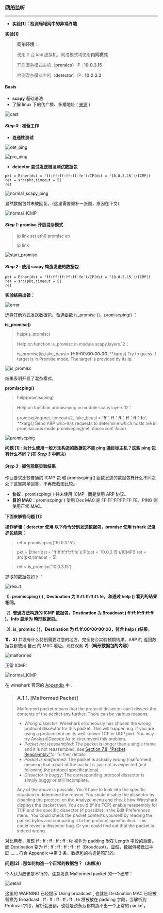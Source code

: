 ### 网络监听

---

- **实验[1]：检测局域⽹中的异常终端** 



**实验[1]**

> **网络环境**：
>
>  使用 2 台 kali 虚拟机，网络模式均使用**内网模式**
>
>  开启混杂模式主机（**promics**）IP : **10.0.3.15**
>
>  检测混杂模式主机（**detector**）IP : **10.0.3.2**  



#### Basis

- **scapy** 基础语法
- 了解 linux 下的伪广播、多播地址 ( [来源](http://blog.51cto.com/wushank/1121361) )

![cast](image/cast.gif)





#### *Step 0* : 准备工作

- **连通性测试**

![det_ping](image/det_ping.jpg)

![pro_ping](image/pro_ping.png)



- **detector 尝试发送错误测试数据包**

```
pkt = Ether(dst = 'ff:ff:ff:ff:ff:fe')/IP(dst = '10.0.3.15')/ICMP()
ret = src(pkt,timeout = 5)
ret
```

![normal_scapy_ping](image/normal_scapy_ping.png)

显然数据包并未被回复。（这里需要重补一张图，原因在下文）

![normal_ICMP](image/normal_ICMP.png)



#### *Step 1*: promisc 开启混杂模式

> ip link set eth0 promisc on
>
> ip link

![start_promisc](image/start_promisc.png)



#### *Step 2* : 使用 scapy 构造发送的数据包

```
pkt = Ether(dst = 'ff:ff:ff:ff:ff:fe')/IP(dst = '10.0.3.15')/ICMP()
ret = src(pkt,timeout = 5)
ret 
```

**实验结果出错：**

![error](image/error.png)

选择其他方式发送数据包，备选函数 is_promisc ()、promiscping() ：



**is_promisc()**

> help(is_promisc)

> Help on function is_promisc in module scapy.layers.12：
>
> is_promisc(ip,fake_bcast='**ff:ff:00:00:00:00**',**kargs)
>   Try to guess if target is in Promise mode. The target is provided by its ip.

![is_promisc](image/is_promisc.png)

结果表明开启了混杂模式。



**promiscping()**

> help(promiscping)

> Help on function promiseping in module scapy.layers.12：
>
> promiseping(net, timeout=2, fake_bcast = '**ff：ff：ff：ff：ff：fe**', **kargs)
> 	Send  ARP  who-has  requests  to  determine  which  hosts  are  in  promiscuous  mode 
> promiseping(net, iface=conf.iface)

![promiscping](image/promiscping.jpg)



**问题 [1] : 为什么使用一般方法构造的数据包不能 ping 通目标主机？这些 ping 包有什么不同？(在 *Step 3* 中解决)**



#### *Step 3* :  抓包观察实验结果

作业要求比较普通的 ICMP 包 和  promiscping() 函数发送的数据包有什么不同之处？这里简单回答，不再做截图比较。

- **协议**：promiscping( ) 并未使用 ICMP , 而是使用 ARP 协议。
- **目的 MAC**：promiscping( ) 使用 Des MAC 是 FF:FF:FF:FF:FF:FE，PING 则使用正常 MAC。 

  

**下面来解答问题 [1]:**

**操作步骤：detector 使用 以下命令分别发送数据包，promisc 使用 tshark 记录抓包结果：** 

> ret = promiscping('10.0.3.15')

> pkt = Ether(dst = 'ff:ff:ff:ff:ff:fe')/IP(dst = '10.0.3.15')/ICMP()
> ret = src(pkt,timeout = 5)

> ret = is_promisc('10.0.3.15')

抓取的数据包如下：

![result](image/result.jpg)

​	1). **promiscping ( ) , Destination 为 ff:ff:ff:ff:ff:fe，和通过 help ()  看到的结果相同。**

​	2). **普通方法构造的 ICMP 数据包，Destination 为 Broadcast ( ff:ff:ff:ff:ff:ff )，Info 显示为 畸形数据包。**

​	3). **is_promisc ( )，Destination 为 ff:ff:00:00:00:00，符合 help ( )结果。**



 **1)、3)** 并没有什么特别需要注意的地方，完全符合实验预期结果。ARP 的 返回数据包都使用 自己 的 MAC 地址。现在观察 **2)（畸形数据包的内容）**

![malformed](image/malformed.jpg)



正常 ICMP:

![normal_ICMP](image/normal_ICMP.jpg)

 

在 wireshark 官网的 [Appendix](https://www.wireshark.org/docs/wsug_html_chunked/AppMessages.html#_malformed_packet) 中：

> ### A.1.1. [Malformed Packet]
>
> Malformed packet means that the protocol dissector can’t dissect the contents of the packet any further. There can be various reasons:
>
> - *Wrong dissector*: Wireshark erroneously has chosen the wrong protocol dissector for this packet. This will happen e.g. if you are using a protocol not on its well known TCP or UDP port. You may try Analyze|Decode As to circumvent this problem.
> - *Packet not reassembled*: The packet is longer than a single frame and it is not reassembled, see [Section 7.8, “Packet Reassembly”](https://www.wireshark.org/docs/wsug_html_chunked/ChAdvReassemblySection.html)for further details.
> - *Packet is malformed*: The packet is actually wrong (malformed), meaning that a part of the packet is just not as expected (not following the protocol specifications).
> - *Dissector is buggy*: The corresponding protocol dissector is simply buggy or still incomplete.
>
> Any of the above is possible. You’ll have to look into the specific situation to determine the reason. You could disable the dissector by disabling the protocol on the Analyze menu and check how Wireshark displays the packet then. You could (if it’s TCP) enable reassembly for TCP and the specific dissector (if possible) in the Edit|Preferences menu. You could check the packet contents yourself by reading the packet bytes and comparing it to the protocol specification. This could reveal a dissector bug. Or you could find out that the packet is indeed wrong.

对比两者，发现 ff : ff : ff : ff : ff : fe 被作为 padding 附在 Length 字段的后面，而 Destination 变为 ff : ff : ff : ff : ff : ff（Broadcast），显然，数据包被做过手脚....... 符合 Appendix 中第 3 条，数据包的构造是畸形的。



**问题[2] : 那如何构造一个正常的数据包？（未解决）**

个人认为应该是不行的，注意发送 Malformed packet 的一个细节：

![detail](image/detail.png)

这里的 WARNING 已经提示 Using broadcast , 也就是 Destination MAC 已经被替换为 Broadcast , ff : ff : ff : ff : ff : fe 将被放在 padding 字段，当解析到 Protocal 字段，解析会出错。也就是说永远都构造不出一个正常的 packet。